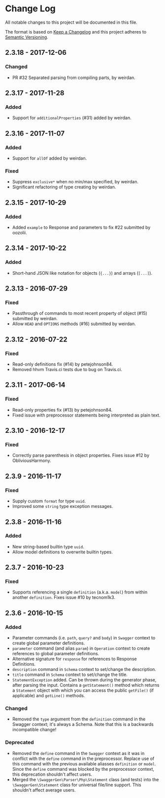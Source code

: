# Change Log
All notable changes to this project will be documented in this file.

The format is based on [Keep a Changelog](http://keepachangelog.com/)
and this project adheres to [Semantic Versioning](http://semver.org/).

## 2.3.18 - 2017-12-06
### Changed
- PR #32 Separated parsing from compiling parts, by weirdan.

## 2.3.17 - 2017-11-28
### Added
- Support for `additionalProperties` (#31) added by weirdan.

## 2.3.16 - 2017-11-07
### Added
- Support for `allOf` added by weirdan.
### Fixed
- Suppress `exclusive*` when no min/max specified, by weirdan.
- Significant refactoring of type creating by weirdan.

## 2.3.15 - 2017-10-29
### Added
- Added `example` to Response and parameters to fix #22 submitted by oozolii.

## 2.3.14 - 2017-10-22
### Added
- Short-hand JSON like notation for objects (`{...}`) and arrays (`[...]`). 

## 2.3.13 - 2016-07-29
### Fixed
- Passthrough of commands to most recent property of object (#15) submitted by
weirdan.
- Allow `HEAD` and `OPTIONS` methods (#16) submitted by weirdan.

## 2.3.12 - 2016-07-22
### Fixed
- Read-only definitions fix (#14) by petejohnson84.
- Removed hhvm Travis.ci tests due to bug on Travis.ci.

## 2.3.11 - 2017-06-14
### Fixed
- Read-only properties fix (#13) by petejohnson84.
- Fixed issue with preprocessor statements being interpreted as plain text.

## 2.3.10 - 2016-12-17
### Fixed
- Correctly parse parenthesis in object properties. Fixes issue #12 by
ObliviousHarmony.

## 2.3.9 - 2016-11-17
### Fixed
- Supply custom `format` for type `uuid`.
- Improved some `string` type exception messages.

## 2.3.8 - 2016-11-16
### Added
- New string-based builtin type `uuid`.
- Allow model definitions to overwrite builtin types.

## 2.3.7 - 2016-10-23
### Fixed
- Supports referencing a single `definition` (a.k.a. `model`) from within
another `definition`. Fixes issue #10 by tecnom1k3.

## 2.3.6 - 2016-10-15
### Added
- Parameter commands (i.e. `path`, `query?` and `body`) in `Swagger` context to
create global parameter definitions.
- `parameter` command (and alias `param`) in `Operation` context to create
references to global parameter definitions.
- Alternative signature for `response` for references to Response Definitions.
- `description` command in `Schema` context to set/change the description.
- `title` command in `Schema` context to set/change the title.
- `StatementException` added. Can be thrown during the generator phase, after
parsing the input. Contains a `getStatement()` method which returns a
`Statement` object with which you can access the public `getFile()` (if
applicable) and `getLine()` methods.

### Changed
- Removed the `type` argument from the `definition` command in the Swagger
context; it's always a Schema. Note that this is a backwards incompatible
change!

### Deprecated
- Removed the `define` command in the `Swagger` context as it was in conflict
with the `define` command in the preprocessor. Replace use of this command with
the previous available aliasses `definition` or `model`. Since the `define`
command was blocked by the preprocessor context, this deprecation shouldn't
affect users.
- Merged the `\SwaggerGen\Parser\Php\Statement` class (and tests) into the
`\SwaggerGen\Statement` class for universal file/line support. This shouldn't
affect average users.